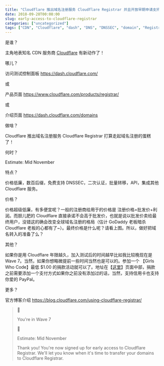 ```yaml
---
title: "Cloudflare 推出域名注册服务 Cloudflare Registrar 并且开放早期申请支持免费 DNSSEC"
date: 2018-09-28T00:08:00
slug: early-access-to-cloudflare-registrar
categories: ["uncategorized"]
tags: ["CDN", "Cloudflare", "dash", "DNS", "DNSSEC", "domain", "Registrar"]
---
```


是谁？

主角地表知名 CDN 服务商 [Cloudflare](https://www.cloudflare.com/) 有新动作了！

哪儿？

访问测试控制面板 https://dash.cloudflare.com/

或

产品页面 https://www.cloudflare.com/products/registrar/

或

介绍页面 https://dash.cloudflare.com/domains

做啥？

Cloudflare 推出域名注册服务 Cloudflare Registrar 打算走起域名注册的蛋糕了！

何时？

Estimate: Mid November

特点？

价格低廉，数百后缀，免费支持 DNSSEC，二次认证，批量转移，API，集成其他 Cloudflare 服务。

价格？

价格超级低廉，有多便宜呢？一般的注册商给用于的价格是 注册价格=批发价+利润。而胆儿肥的 Cloudflare 直接承诺不会高于批发价，也就是说以批发价卖给最终用户，没错这的确会改变全球域名注册的格局（估计 GoDaddy 老板暗杀 Cloudflare 老板的心都有了~）。最终价格是什么呢？请看上图。所以，做好把域名转入的准备了么？

其他？

如果你是用 Cloudflare 年限越久，加入测试后的时间越早比如我比较晚现在是 Wave 7。当然，如果你想略微提前一些时间当然也是可以的。参加一个 【Girls Who Code】最低 $1.00 的捐款活动就可以了。地址在【[这里](https://dash.cloudflare.com/domains)】页面中部，捐款之前需要添加一个支付方式如果你之前没有添加过的话，当然，支持信用卡也支持你爱的 PayPal。

更多？

官方博客介绍 https://blog.cloudflare.com/using-cloudflare-registrar/

> 
> 🎉
> 
> 
> You're in Wave 7
> 
> 
> 🎉
> 
> 
> Estimate: Mid November
> 
> 
> Thank you! You're now signed up for early access to Cloudflare Registrar. We'll let you know when it's time to transfer your domains to Cloudflare Registrar.
>